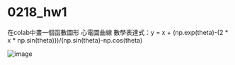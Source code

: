 # 0218_hw1

在colab中畫一個函數圖形
心電圖曲線
數學表達式：y = x + (np.exp(theta)-(2 * x * np.sin(theta)))/(np.sin(theta)-np.cos(theta)  

![image](<img width="323" alt="image" src="https://github.com/user-attachments/assets/7b1a9bd5-5060-4644-a364-477436d73fe9" />)
